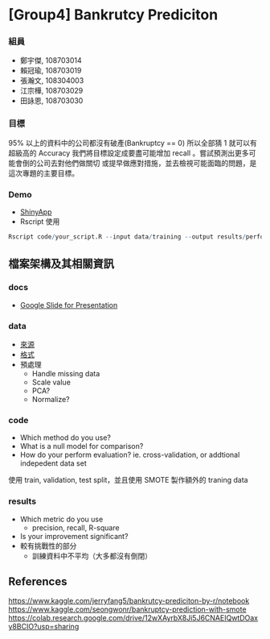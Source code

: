 # [Group4] Bankrutcy Prediciton

### 組員
* 鄭宇傑, 108703014
* 賴冠瑜, 108703019
* 張瀚文, 108304003
* 江宗樺, 108703029
* 田詠恩, 108703030
### 目標
95% 以上的資料中的公司都沒有破產(Bankruptcy == 0)
所以全部猜 1 就可以有超級高的 Accuracy
我們將目標設定成要盡可能增加 recall 。嘗試預測出更多可能會倒的公司去對他們做關切 或提早做應對措施，並去檢視可能面臨的問題，是這次專題的主要目標。
### Demo 
* [ShinyApp](https://yjack0000.shinyapps.io/shinyui/?_ga=2.142920117.1862022445.1641973117-1531152518.1641397296)
* Rscript 使用
```R
Rscript code/your_script.R --input data/training --output results/performance.tsv
```

## 檔案架構及其相關資訊

### docs
* [Google Slide for Presentation](https://docs.google.com/presentation/d/1TWPNksUenzi-DsquO6Yv7WBCVPvZE-HgyjMmvAcAH3U/edit#slide=id.g10d591fe8d9_0_169)

### data

* [來源](https://www.kaggle.com/fedesoriano/company-bankruptcy-prediction)
* [格式](https://github.com/1101-datascience/finalproject_group4/tree/main/data)
* 預處理
  * Handle missing data
  * Scale value
  * PCA?
  * Normalize?

### code

* Which method do you use?
* What is a null model for comparison?
* How do your perform evaluation? ie. cross-validation, or addtional indepedent data set

使用 train, validation, test split，並且使用 SMOTE 製作額外的 traning data

### results

* Which metric do you use 
  * precision, recall, R-square
* Is your improvement significant?
* 較有挑戰性的部分
  * 訓練資料中不平均（大多都沒有倒閉）

## References
https://www.kaggle.com/jerryfang5/bankrutcy-prediciton-by-r/notebook
https://www.kaggle.com/seongwonr/bankruptcy-prediction-with-smote
https://colab.research.google.com/drive/12wXAyrbX8Ji5J6CNAEIQwtDOaxy8BCIO?usp=sharing
